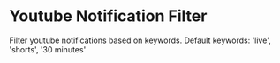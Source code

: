 # Youtube Notification Filter

Filter youtube notifications based on keywords. Default keywords: 'live', 'shorts', '30 minutes'
